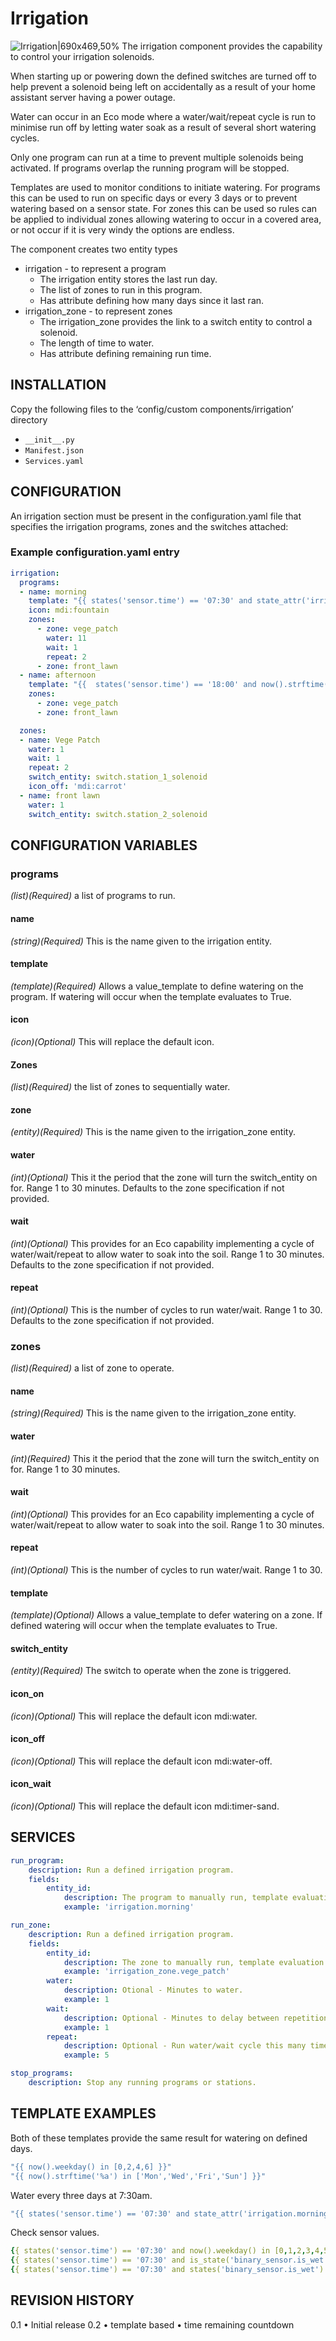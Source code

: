 # Irrigation
![Irrigation|690x469,50%](irrigation.PNG)
The irrigation component provides the capability to control your irrigation solenoids.

When starting up or powering down the defined switches are turned off to help prevent a solenoid being left on accidentally as a result of your home assistant server having a power outage.

Water can occur in an Eco mode where a water/wait/repeat cycle is run to minimise run off by letting water soak as a result of several short watering cycles.

Only one program can run at a time to prevent multiple solenoids being activated. If programs overlap the running program will be stopped.

Templates are used to monitor conditions to initiate watering. For programs this can be used to run on specific days or every 3 days or to prevent watering based on a sensor state. For zones this can be used so rules can be applied to individual zones allowing watering to occur in a covered area, or not occur if it is very windy the options are endless.

The component creates two entity types
* irrigation - to represent a program
  - The irrigation entity stores the last run day.
  - The list of zones to run in this program.
  - Has attribute defining how many days since it last ran.
* irrigation_zone - to represent zones
  - The irrigation_zone provides the link to a switch entity to control a solenoid.
  - The length of time to water.
  - Has attribute defining remaining run time.

## INSTALLATION
Copy the following files to the ‘config/custom components/irrigation’ directory 
* `__init__.py`
* `Manifest.json`
* `Services.yaml`

## CONFIGURATION
An irrigation section must be present in the configuration.yaml file that specifies the irrigation programs, zones and the switches attached:
### Example configuration.yaml entry
```yaml
irrigation:
  programs:
  - name: morning
    template: "{{ states('sensor.time') == '07:30' and state_attr('irrigation.morning', 'days_since') > 5 }}"
    icon: mdi:fountain
    zones:
      - zone: vege_patch
        water: 11
        wait: 1
        repeat: 2
      - zone: front_lawn
  - name: afternoon
    template: "{{  states('sensor.time') == '18:00' and now().strftime('%a') in ['Mon','Wed','Thu','Fri','Sun'] }}"
    zones:
      - zone: vege_patch
      - zone: front_lawn

  zones:
  - name: Vege Patch
    water: 1
    wait: 1
    repeat: 2
    switch_entity: switch.station_1_solenoid
    icon_off: 'mdi:carrot'
  - name: front lawn
    water: 1
    switch_entity: switch.station_2_solenoid
```
## CONFIGURATION VARIABLES

### programs
*(list)(Required)* a list of programs to run.
#### name
*(string)(Required)* This is the name given to the irrigation entity.
#### template
*(template)(Required)* Allows a value_template to define watering on the program. If watering will occur when the template evaluates to True.
#### icon
*(icon)(Optional)* This will replace the default icon.
#### Zones 
*(list)(Required)* the list of zones to sequentially water.
#### zone
*(entity)(Required)* This is the name given to the irrigation_zone entity.
#### water
*(int)(Optional)* This it the period that the zone will turn the switch_entity on for. Range 1 to 30 minutes. Defaults to the zone specification if not provided.
#### wait
*(int)(Optional)* This provides for an Eco capability implementing a cycle of water/wait/repeat to allow water to soak into the soil. Range 1 to 30 minutes. Defaults to the zone specification if not provided.
#### repeat
*(int)(Optional)* This is the number of cycles to run water/wait. Range 1 to 30. Defaults to the zone specification if not provided.
### zones
*(list)(Required)* a list of zone to operate.
#### name
*(string)(Required)* This is the name given to the irrigation_zone entity.
#### water
*(int)(Required)* This it the period that the zone will turn the switch_entity on for. Range 1 to 30 minutes.
#### wait
*(int)(Optional)* This provides for an Eco capability implementing a cycle of water/wait/repeat to allow water to soak into the soil. Range 1 to 30 minutes.
#### repeat
*(int)(Optional)* This is the number of cycles to run water/wait. Range 1 to 30.
#### template
*(template)(Optional)* Allows a value_template to defer watering on a zone. If defined watering will occur when the template evaluates to True.
#### switch_entity
*(entity)(Required)* The switch to operate when the zone is triggered.
#### icon_on
*(icon)(Optional)* This will replace the default icon mdi:water.
#### icon_off
*(icon)(Optional)* This will replace the default icon mdi:water-off.
#### icon_wait
*(icon)(Optional)* This will replace the default icon mdi:timer-sand.

## SERVICES
```yaml
run_program:
    description: Run a defined irrigation program.
    fields:
        entity_id:
            description: The program to manually run, template evaluation is ignored.
            example: 'irrigation.morning'

run_zone:
    description: Run a defined irrigation program.
    fields:
        entity_id:
            description: The zone to manually run, template evaluation is ignored.
            example: 'irrigation_zone.vege_patch'
        water:
            description: Otional - Minutes to water.
            example: 1
        wait:
            description: Optional - Minutes to delay between repetitions.
            example: 1
        repeat:
            description: Optional - Run water/wait cycle this many times.
            example: 5

stop_programs:
    description: Stop any running programs or stations.
```

## TEMPLATE EXAMPLES
Both of these templates provide the same result for watering on defined days.
```yaml
"{{ now().weekday() in [0,2,4,6] }}"
"{{ now().strftime('%a') in ['Mon','Wed','Fri','Sun'] }}"
```
Water every three days at 7:30am.
```yaml
"{{ states('sensor.time') == '07:30' and state_attr('irrigation.morning', 'days_since') > 2 }}"
```

Check sensor values.
```yaml
{{ states('sensor.time') == '07:30' and now().weekday() in [0,1,2,3,4,5,6] and states('binary_sensor.is_wet') == 'off' }}
{{ states('sensor.time') == '07:30' and is_state('binary_sensor.is_wet','off') }}
{{ states('sensor.time') == '07:30' and states('binary_sensor.is_wet') == 'off' }}
```
## REVISION HISTORY
0.1
•	Initial release
0.2
•	template based
•	time remaining countdown


